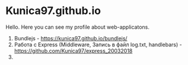 # Kunica97.github.io

Hello. Here you can see my profile about web-applicatons.
1. Bundlejs - https://kunica97.github.io/bundlejs/
2. Работа с Express (Middleware, Запись в файл log.txt, handlebars) - https://github.com/Kunica97/express_20032018
3. 
